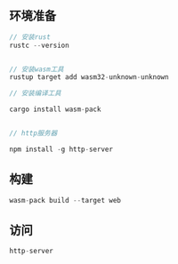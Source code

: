 ## 环境准备

```rust
// 安装rust
rustc --version


// 安装wasm工具
rustup target add wasm32-unknown-unknown

// 安装编译工具

cargo install wasm-pack


// http服务器

npm install -g http-server


```

## 构建

```rust
wasm-pack build --target web
```


## 访问

```rust
http-server
```